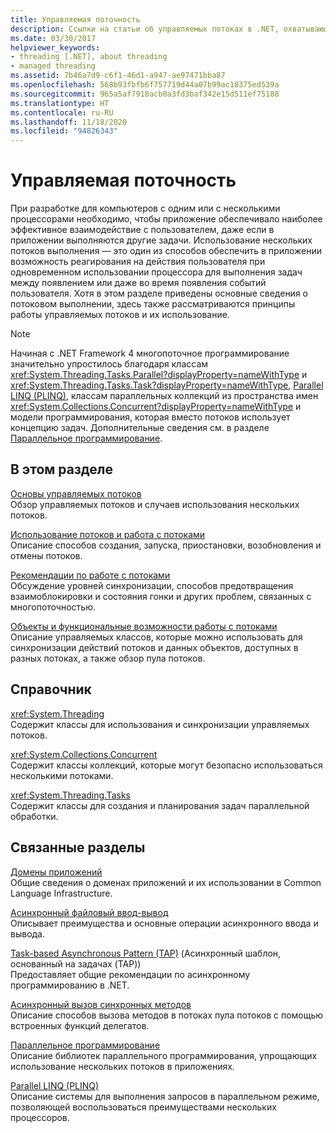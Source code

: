 ```yaml
---
title: Управляемая поточность
description: Ссылки на статьи об управляемых потоках в .NET, охватывающие основы, рекомендации, объекты и функции потоков, справочные страницы и многое другое.
ms.date: 03/30/2017
helpviewer_keywords:
- threading [.NET], about threading
- managed threading
ms.assetid: 7b46a7d9-c6f1-46d1-a947-ae97471bba87
ms.openlocfilehash: 568b93fbfb6f757719d44a07b99ac18375ed539a
ms.sourcegitcommit: 965a5af7918acb0a3fd3baf342e15d511ef75188
ms.translationtype: HT
ms.contentlocale: ru-RU
ms.lasthandoff: 11/18/2020
ms.locfileid: "94826343"
---
```

# <a name="managed-threading"></a>Управляемая поточность

При разработке для компьютеров с одним или с несколькими процессорами необходимо, чтобы приложение обеспечивало наиболее эффективное взаимодействие с пользователем, даже если в приложении выполняются другие задачи. Использование нескольких потоков выполнения — это один из способов обеспечить в приложении возможность реагирования на действия пользователя при одновременном использовании процессора для выполнения задач между появлением или даже во время появления событий пользователя. Хотя в этом разделе приведены основные сведения о потоковом выполнении, здесь также рассматриваются принципы работы управляемых потоков и их использование.  
  
> [!NOTE]
> Начиная с .NET Framework 4 многопоточное программирование значительно упростилось благодаря классам <xref:System.Threading.Tasks.Parallel?displayProperty=nameWithType> и <xref:System.Threading.Tasks.Task?displayProperty=nameWithType>, [Parallel LINQ (PLINQ)](../parallel-programming/introduction-to-plinq.md), классам параллельных коллекций из пространства имен <xref:System.Collections.Concurrent?displayProperty=nameWithType> и модели программирования, которая вместо потоков использует концепцию задач. Дополнительные сведения см. в разделе [Параллельное программирование](../parallel-programming/index.md).  
  
## <a name="in-this-section"></a>В этом разделе  
 [Основы управляемых потоков](managed-threading-basics.md)  
 Обзор управляемых потоков и случаев использования нескольких потоков.  
  
 [Использование потоков и работа с потоками](using-threads-and-threading.md)  
 Описание способов создания, запуска, приостановки, возобновления и отмены потоков.  
  
 [Рекомендации по работе с потоками](managed-threading-best-practices.md)  
 Обсуждение уровней синхронизации, способов предотвращения взаимоблокировки и состояния гонки и других проблем, связанных с многопоточностью.  
  
 [Объекты и функциональные возможности работы с потоками](threading-objects-and-features.md)  
 Описание управляемых классов, которые можно использовать для синхронизации действий потоков и данных объектов, доступных в разных потоках, а также обзор пула потоков.  
  
## <a name="reference"></a>Справочник  
 <xref:System.Threading>  
 Содержит классы для использования и синхронизации управляемых потоков.  
  
 <xref:System.Collections.Concurrent>  
 Содержит классы коллекций, которые могут безопасно использоваться несколькими потоками.  
  
 <xref:System.Threading.Tasks>  
 Содержит классы для создания и планирования задач параллельной обработки.  
  
## <a name="related-sections"></a>Связанные разделы  
 [Домены приложений](../../framework/app-domains/application-domains.md)  
 Общие сведения о доменах приложений и их использовании в Common Language Infrastructure.  
  
 [Асинхронный файловый ввод-вывод](../io/asynchronous-file-i-o.md)  
 Описывает преимущества и основные операции асинхронного ввода и вывода.  
  
 [Task-based Asynchronous Pattern (TAP)](../asynchronous-programming-patterns/task-based-asynchronous-pattern-tap.md) (Асинхронный шаблон, основанный на задачах (TAP))  
 Предоставляет общие рекомендации по асинхронному программированию в .NET.  
  
 [Асинхронный вызов синхронных методов](../asynchronous-programming-patterns/calling-synchronous-methods-asynchronously.md)  
 Описание способов вызова методов в потоках пула потоков с помощью встроенных функций делегатов.  
  
 [Параллельное программирование](../parallel-programming/index.md)  
 Описание библиотек параллельного программирования, упрощающих использование нескольких потоков в приложениях.  
  
 [Parallel LINQ (PLINQ)](../parallel-programming/introduction-to-plinq.md)  
 Описание системы для выполнения запросов в параллельном режиме, позволяющей воспользоваться преимуществами нескольких процессоров.
